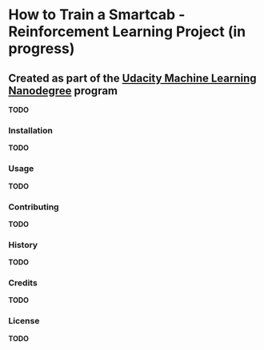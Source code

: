 # How to Train a Smartcab - Reinforcement Learning Project (in progress)
## Created as part of the [Udacity Machine Learning Nanodegree](https://www.udacity.com/course/machine-learning-engineer-nanodegree--nd009) program
**TODO**

### Installation

**TODO**

### Usage

**TODO**

### Contributing

**TODO**

### History

**TODO**

### Credits

**TODO**

### License

**TODO**
